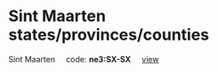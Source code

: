 # Sint Maarten states/provinces/counties
Sint Maarten&nbsp;&nbsp;&nbsp;&nbsp;&nbsp;code: **ne3:SX-SX**&nbsp;&nbsp;&nbsp;&nbsp;&nbsp;[view](../../export/geojson/medium/ne3/sx/sx.geojson)&nbsp;&nbsp;&nbsp;&nbsp;&nbsp;

